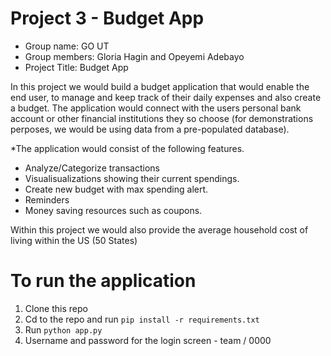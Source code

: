 # Project 3 - Budget App

* Group name: GO UT
* Group members: Gloria Hagin and Opeyemi Adebayo
* Project Title: Budget App


In this project we would build a budget application that would enable the end user, to manage and keep track of their daily expenses and also create a budget. The application would connect with the users personal bank account or other financial institutions they so choose (for demonstrations perposes, we would be using data from a pre-populated database). 

*The application would consist of the following features.
* Analyze/Categorize transactions
* Visualisualizations showing their current spendings.
* Create new budget with max spending alert. 
* Reminders
* Money saving resources such as coupons.

Within this project we would also provide the average household cost of living within the US (50 States)

# To run the application 
1. Clone this repo
2. Cd to the repo and run `pip install -r requirements.txt`
3. Run `python app.py`
4. Username and password for the login screen - team / 0000 
